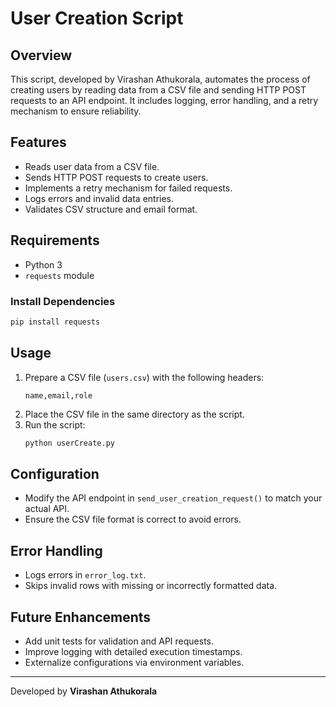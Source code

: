 # User Creation Script

## Overview

This script, developed by Virashan Athukorala, automates the process of creating users by reading data from a CSV file and sending HTTP POST requests to an API endpoint. It includes logging, error handling, and a retry mechanism to ensure reliability.

## Features

- Reads user data from a CSV file.
- Sends HTTP POST requests to create users.
- Implements a retry mechanism for failed requests.
- Logs errors and invalid data entries.
- Validates CSV structure and email format.

## Requirements

- Python 3
- `requests` module

### Install Dependencies
```sh
pip install requests
```

## Usage

1. Prepare a CSV file (`users.csv`) with the following headers:
   ```
   name,email,role
   ```
2. Place the CSV file in the same directory as the script.
3. Run the script:
   ```sh
   python userCreate.py
   ```

## Configuration

- Modify the API endpoint in `send_user_creation_request()` to match your actual API.
- Ensure the CSV file format is correct to avoid errors.

## Error Handling

- Logs errors in `error_log.txt`.
- Skips invalid rows with missing or incorrectly formatted data.

## Future Enhancements

- Add unit tests for validation and API requests.
- Improve logging with detailed execution timestamps.
- Externalize configurations via environment variables.

---

Developed by **Virashan Athukorala**
